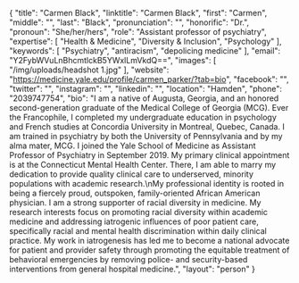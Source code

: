 {
  "title": "Carmen Black",
  "linktitle": "Carmen Black",
  "first": "Carmen",
  "middle": "",
  "last": "Black",
  "pronunciation": "",
  "honorific": "Dr.",
  "pronoun": "She/her/hers",
  "role": "Assistant professor of psychiatry",
  "expertise": [
    "Health & Medicine",
    "Diversity & Inclusion",
    "Psychology"
  ],
  "keywords": [
    "Psychiatry",
    "antiracism",
    "depolicing medicine"
  ],
  "email": "Y2FybWVuLnBhcmtlckB5YWxlLmVkdQ==",
  "images": [
    "/img/uploads/headshot 1.jpg"
  ],
  "website": "https://medicine.yale.edu/profile/carmen_parker/?tab=bio",
  "facebook": "",
  "twitter": "",
  "instagram": "",
  "linkedin": "",
  "location": "Hamden",
  "phone": "2039747754",
  "bio": "I am a native of Augusta, Georgia, and an honored second-generation graduate of the Medical College of Georgia (MCG). Ever the Francophile, I completed my undergraduate education in psychology and French studies at Concordia University in Montreal, Quebec, Canada. I am trained in psychiatry by both the University of Pennsylvania and by my alma mater, MCG. I joined the Yale School of Medicine as Assistant Professor of Psychiatry in September 2019. My primary clinical appointment is at the Connecticut Mental Health Center. There, I am able to marry my dedication to provide quality clinical care to underserved, minority populations with academic research.\nMy professional identity is rooted in being a fiercely proud, outspoken, family-oriented African American physician. I am a strong supporter of racial diversity in medicine. My research interests focus on promoting racial diversity within academic medicine and addressing iatrogenic influences of poor patient care, specifically racial and mental health discrimination within daily clinical practice. My work in iatrogenesis has led me to become a national advocate for patient and provider safety through promoting the equitable treatment of behavioral emergencies by removing police- and security-based interventions from general hospital medicine.",
  "layout": "person"
}
